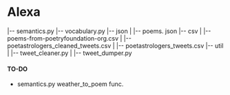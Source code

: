 # Alexa


|-- semantics.py
|-- vocabulary.py
|-- json
|   |-- poems. json
|-- csv
|   |-- poems-from-poetryfoundation-org.csv
|   |-- poetastrologers_cleaned_tweets.csv
|   |-- poetastrologers_tweets.csv
|-- util
|   |-- tweet_cleaner.py
|   |-- tweet_dumper.py


#### TO-DO
- semantics.py weather_to_poem func.